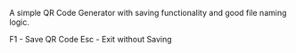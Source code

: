A simple QR Code Generator with saving functionality and good file naming logic.

F1 - Save QR Code
Esc - Exit without Saving
